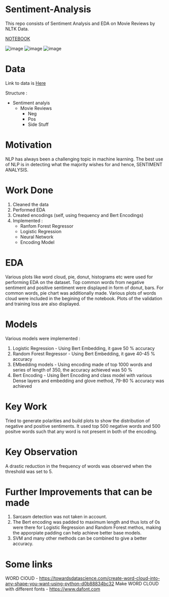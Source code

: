 # Sentiment-Analysis
This repo consists of Sentiment Analysis and EDA on Movie Reviews by NLTK Data.

[NOTEBOOK](https://nbviewer.jupyter.org/github/guljain/Sentiment-Analysis/blob/master/Notebook.ipynb)

![image](https://drive.google.com/uc?export=view&id=J1JWoF3K_X2PRwAGFbMceiRW5KdH5CSIc0)
![image](https://drive.google.com/uc?export=view&id=1ZzsoK1JgeWiWTkO2i4XU00pX7bhczSc3)
![image](https://drive.google.com/uc?export=view&id=1JawnQvWzju2ggPw7wrG3D1idwcdkfmSt)

# Data 
Link to data is [Here](https://drive.google.com/drive/folders/1w2INX9wxHJ-jtEN2UcKUni4Qri3xqzJS?usp=sharing)

Structure :

- Sentiment analyis
  - Movie Reviews
    - Neg
    - Pos
    - Side Stuff


# Motivation 
NLP has always been a challenging topic in machine learning. The best use of NLP is in detecting what the majority wishes for and hence, SENTIMENT ANALYSIS.

# Work Done
1. Cleaned the data
2. Performed EDA 
3. Created encodings (self, using frequency and Bert Encodings)
4. Implemented :
      - Ranfom Forest Regressor
      - Logistic Regression
      - Neural Network 
      - Encoding Model

# EDA
Various plots like word cloud, pie, donut, histograms etc were used for performing EDA on the dataset. Top common words from negative sentiment and positive sentiment were displayed in form of donut, bars. For common words, pie chart was additionally made. Various plots of words cloud were included in the begining of the notebook. Plots of the validation and training loss are also displayed. 

# Models
Various models were implemented :
1. Logistic Regression - Using Bert Embedding, it gave 50 % accuracy
2. Random Forest Regressor - Using Bert Embedding, it gave 40-45 % accuracy
3. EMbedding models - Using encoding made of top 1000 words and series of length of 350, the accuracy achieved was 50 %
4. Bert Encoding - Using Bert Encoding and class model with various Dense layers and embedding and glove method, 79-80 % accuracy was achieved

# Key Work
Tried to generate polarities and build plots to show the distribution of negative and positive sentiments. It used top 500 negative words and 500 positve words such that any word is not present in both of the encoding.

# Key Observation
A drastic reduction in the frequency of words was observed when the threshold was set to 5.

# Further Improvements that can be made
1. Sarcasm detection was not taken in account.
2. The Bert encoding was padded to maximum length and thus lots of 0s were there for Logistic Regression and Random Forest methos, making the apporpiate padding can help achieve better base models.
3. SVM and many other methods can be combined to give a better accuracy.

# Some links
WORD ClOUD - https://towardsdatascience.com/create-word-cloud-into-any-shape-you-want-using-python-d0b88834bc32
Make WORD CLOUD with different fonts - https://www.dafont.com 
